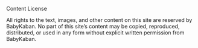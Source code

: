 Content License

All rights to the text, images, and other content on this site are reserved by BabyKaban. 
No part of this site’s content may be copied, reproduced, distributed, or used in any form 
without explicit written permission from BabyKaban.
